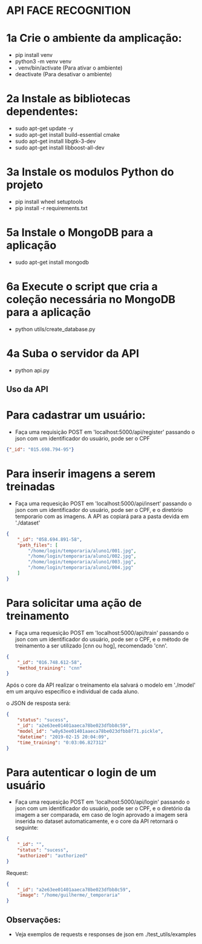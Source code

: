 # API FACE RECOGNITION

# 1a Crie o ambiente da amplicação:

* pip install venv
* python3 -m venv venv
* . venv/bin/activate (Para ativar o ambiente)
* deactivate (Para desativar o ambiente)


# 2a Instale as bibliotecas dependentes:

* sudo apt-get update -y
* sudo apt-get install build-essential cmake
* sudo apt-get install libgtk-3-dev
* sudo apt-get install libboost-all-dev


# 3a Instale os modulos Python do projeto

* pip install wheel setuptools
* pip install -r requirements.txt


# 5a Instale o MongoDB para a aplicação

* sudo apt-get install mongodb


# 6a Execute o script que cria a coleção necessária no MongoDB para a aplicação

* python utils/create_database.py


# 4a Suba o servidor da API

* python api.py


## Uso da API

# Para cadastrar um usuário:

* Faça uma requisição POST em 'localhost:5000/api/register' passando o json com um identificador do usuário, pode ser o CPF

```json
{"_id": "015.698.794-95"}
```

# Para inserir imagens a serem treinadas 

* Faça uma requesição POST em 'localhost:5000/api/insert' passando o json com um identificador do usuário, pode ser o CPF, e o diretório temporario com as imagens. A API as copiará para a pasta devida em './dataset'

```json
{
    "_id": "058.694.891-58",
    "path_files": [
        "/home/login/temporaria/aluno1/001.jpg",
        "/home/login/temporaria/aluno1/002.jpg",
        "/home/login/temporaria/aluno1/003.jpg",
        "/home/login/temporaria/aluno1/004.jpg"
    ]
}
```

# Para solicitar uma ação de treinamento

* Faça uma requesição POST em 'localhost:5000/api/train' passando o json com um identificador do usuário, pode ser o CPF, e o método de treinamento a ser utilizado [cnn ou hog], recomendado 'cnn'.

```json
{
    "_id": "016.748.612-58",
    "method_training": "cnn"
}
```

Após o core da API realizar o treinamento ela salvará o modelo em './model' em um arquivo específico e individual de cada aluno.

o JSON  de resposta será:
```json
{
    "status": "sucess",
    "_id": "a2e63ee01401aaeca78be023dfbb8c59",
    "model_id": "w8y63ee01401aaeca78be023dfbb8f71.pickle",
    "datetime": "2019-02-15 20:04:09",
    "time_training": "0:03:06.827312"
}
```

# Para autenticar o login de um usuário

* Faça uma requesição POST em 'localhost:5000/api/login' passando o json com um identificador do usuário, pode ser o CPF, e o diretório da imagem a ser comparada, em caso de login aprovado a imagem será inserida no dataset automaticamente, e o core da API retornará o seguinte:

```json
{
    "_id": "",
    "status": "sucess",
    "authorized": "authorized"
}
```

Request:
```json
{
    "_id": "a2e63ee01401aaeca78be023dfbb8c59",
    "image": "/home/guilherme/_temporaria"
}
```

## Observações:

* Veja exemplos de requests e responses de json em ./test_utils/examples